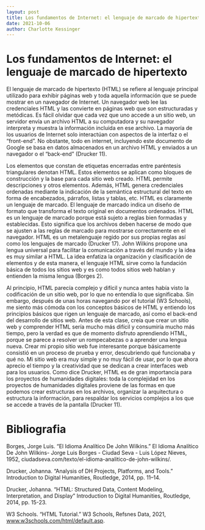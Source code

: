 ```yaml
---
layout: post
title: Los fundamentos de Internet: el lenguaje de marcado de hipertexto
date: 2021-10-06
author: Charlotte Kessinger
---
```

# Los fundamentos de Internet: el lenguaje de marcado de hipertexto

El lenguaje de marcado de hipertexto (HTML) se refiere al lenguaje principal utilizado para exhibir páginas web y toda aquella información que se puede mostrar en un navegador de Internet. Un navegador web lee las credenciales HTML y las convierte en páginas web que son estructuradas y metódicas. Es fácil olvidar que cada vez que uno accede a un sitio web, un servidor envía un archivo HTML a su computadora y su navegador interpreta y muestra la información incluida en ese archivo. La mayoría de los usuarios de Internet solo interactúan con aspectos de la interfaz o el “front-end”. No obstante, todo en internet, incluyendo este documento de Google se basa en datos almacenados en un archivo HTML y enviados a un navegador o el “back-end” (Drucker 11). 

Los elementos que constan de etiquetas encerradas entre paréntesis triangulares  denotan HTML. Estos elementos se aplican como bloques de construcción y la base para cada sitio web creado. HTML permite descripciones y otros elementos. Además, HTML genera credenciales ordenadas mediante la indicación de la semántica estructural del texto en forma de encabezados, párrafos, listas y tablas, etc. HTML es claramente un lenguaje de marcado. El lenguaje de marcado indica un diseño de formato que transforma el texto original en documentos ordenados. HTML es un lenguaje de marcado porque está sujeto a reglas bien formadas y establecidas. Esto significa que los archivos deben hacerse de modo que se ajusten a las reglas de marcado para mostrarse correctamente en el navegador. HTML es un metalenguaje regido por sus propias reglas así como los lenguajes de marcado (Drucker 17). John Wilkins propone una lengua universal para facilitar la comunicación a través del mundo y la idea es muy similar a HTML. La idea enfatiza la organización y clasificación de elementos y de esta manera, el lenguaje  HTML sirve como la fundación básica de todos los sitios web y es como todos sitios web hablan y entienden la misma lengua (Borges 2). 

Al principio, HTML parecía complejo y difícil y nunca antes había visto la codificación de un sitio web, por lo que no entendía lo que significaba. Sin embargo, después de unas horas navegando por el tutorial (W3 Schools), me siento más cómoda con los conceptos básicos de HTML y entiendo los principios básicos que rigen un  lenguaje de marcado, así como  el back-end del desarrollo de sitios web. Antes de esta clase, creía que crear un sitio web y comprender HTML sería mucho más difícil y consumiría mucho más tiempo, pero la verdad es que de momento disfruto aprendiendo HTML, porque se parece  a resolver un rompecabezas o a aprender una lengua nueva. Crear mi propio sitio web fue interesante porque básicamente consistió en un proceso de  prueba y error, descubriendo qué funcionaba y qué no. Mi sitio web era muy simple y no muy fácil de usar, por lo que ahora aprecio el tiempo y la creatividad que se dedican a crear interfaces web para los usuarios. Como dice Drucker, HTML es de gran importancia para los proyectos de humanidades digitales: toda la complejidad en los proyectos de humanidades digitales proviene de las formas en que podemos crear estructuras en los archivos, organizar la arquitectura o estructura la información, para respaldar los servicios complejos a los que se accede a través de la pantalla (Drucker 11).



# **Bibliografia**

Borges, Jorge Luis. “El Idioma Analítico De John Wilkins.” El Idioma Analítico De John Wilkins- Jorge Luis Borges - Ciudad Seva - Luis López Nieves, 1952, ciudadseva.com/texto/el-idioma-analitico-de-john-wilkins/. 

Drucker, Johanna. “Analysis of DH Projects, Platforms, and Tools.” Introduction to Digital Humanities, Routledge, 2014, pp. 11–14. 

Drucker, Johanna. “HTML: Structured Data, Content Modeling, Interpretation, and Display” Introduction to Digital Humanities, Routledge, 2014, pp. 15-23. 

W3 Schools. “HTML Tutorial.” W3 Schools, Refsnes Data, 2021, www.w3schools.com/html/default.asp. 





